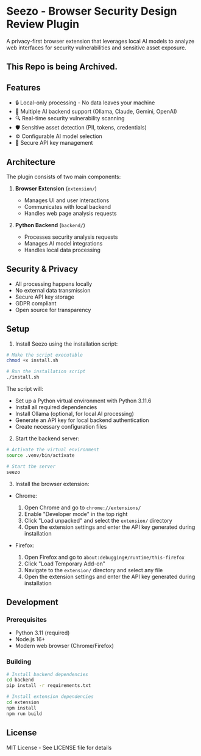 # Seezo - Browser Security Design Review Plugin

A privacy-first browser extension that leverages local AI models to analyze web interfaces for security vulnerabilities and sensitive asset exposure.


## This Repo is being Archived. 

## Features

- 🔒 Local-only processing - No data leaves your machine
- 🤖 Multiple AI backend support (Ollama, Claude, Gemini, OpenAI)
- 🔍 Real-time security vulnerability scanning
- 🛡️ Sensitive asset detection (PII, tokens, credentials)
- ⚙️ Configurable AI model selection
- 🔐 Secure API key management

## Architecture

The plugin consists of two main components:

1. **Browser Extension** (`extension/`)
   - Manages UI and user interactions
   - Communicates with local backend
   - Handles web page analysis requests

2. **Python Backend** (`backend/`)
   - Processes security analysis requests
   - Manages AI model integrations
   - Handles local data processing

## Security & Privacy

- All processing happens locally
- No external data transmission
- Secure API key storage
- GDPR compliant
- Open source for transparency

## Setup

1. Install Seezo using the installation script:
```bash
# Make the script executable
chmod +x install.sh

# Run the installation script
./install.sh
```

The script will:
- Set up a Python virtual environment with Python 3.11.6
- Install all required dependencies
- Install Ollama (optional, for local AI processing)
- Generate an API key for local backend authentication
- Create necessary configuration files

2. Start the backend server:
```bash
# Activate the virtual environment
source .venv/bin/activate

# Start the server
seezo
```

3. Install the browser extension:
- Chrome:
  1. Open Chrome and go to `chrome://extensions/`
  2. Enable "Developer mode" in the top right
  3. Click "Load unpacked" and select the `extension/` directory
  4. Open the extension settings and enter the API key generated during installation

- Firefox:
  1. Open Firefox and go to `about:debugging#/runtime/this-firefox`
  2. Click "Load Temporary Add-on"
  3. Navigate to the `extension/` directory and select any file
  4. Open the extension settings and enter the API key generated during installation

## Development

### Prerequisites
- Python 3.11 (required)
- Node.js 16+
- Modern web browser (Chrome/Firefox)

### Building
```bash
# Install backend dependencies
cd backend
pip install -r requirements.txt

# Install extension dependencies
cd extension
npm install
npm run build
```

## License

MIT License - See LICENSE file for details 
